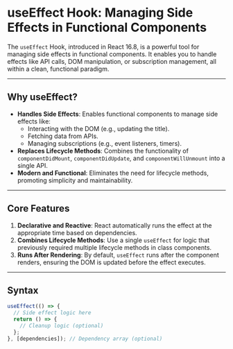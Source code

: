 # useEffect Hook: Managing Side Effects in Functional Components

The `useEffect` Hook, introduced in React 16.8, is a powerful tool for managing side effects in functional components. It enables you to handle effects like API calls, DOM manipulation, or subscription management, all within a clean, functional paradigm.

---

## Why useEffect?

- **Handles Side Effects**: Enables functional components to manage side effects like:
  - Interacting with the DOM (e.g., updating the title).
  - Fetching data from APIs.
  - Managing subscriptions (e.g., event listeners, timers).
- **Replaces Lifecycle Methods**: Combines the functionality of `componentDidMount`, `componentDidUpdate`, and `componentWillUnmount` into a single API.
- **Modern and Functional**: Eliminates the need for lifecycle methods, promoting simplicity and maintainability.

---

## Core Features

1. **Declarative and Reactive**: React automatically runs the effect at the appropriate time based on dependencies.
2. **Combines Lifecycle Methods**: Use a single `useEffect` for logic that previously required multiple lifecycle methods in class components.
3. **Runs After Rendering**: By default, `useEffect` runs after the component renders, ensuring the DOM is updated before the effect executes.

---

## Syntax

```javascript
useEffect(() => {
  // Side effect logic here
  return () => {
    // Cleanup logic (optional)
  };
}, [dependencies]); // Dependency array (optional)
```
